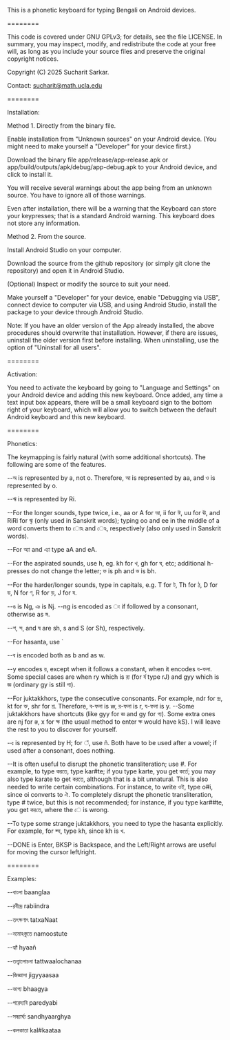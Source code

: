 This is a phonetic keyboard for typing Bengali on Android devices.

========

This code is covered under GNU GPLv3; for details, see the file LICENSE. In summary, you may inspect, modify, and redistribute the code at your free will, as long as you include your source files and preserve the original copyright notices.

Copyright (C) 2025 Sucharit Sarkar. 

Contact: sucharit@math.ucla.edu


========

Installation:

Method 1. Directly from the binary file.

Enable installation from "Unknown sources" on your Android device. (You might need to make yourself a "Developer" for your device first.)

Download the binary file app/release/app-release.apk or app/build/outputs/apk/debug/app-debug.apk to your Android device, and click to install it.

You will receive several warnings about the app being from an unknown source. You have to ignore all of those warnings.

Even after installation, there will be a warning that the Keyboard can store your keypresses; that is a standard Android warning. This keyboard does not store any information.

Method 2. From the source.

Install Android Studio on your computer.

Download the source from the github repository (or simply git clone the repository) and open it in Android Studio.

(Optional) Inspect or modify the source to suit your need.

Make yourself a "Developer" for your device, enable "Debugging via USB", connect device to computer via USB, and using Android Studio, install the package to your device through Android Studio.

Note: If you have an older version of the App already installed, the above procedures should overwrite that installation. However, if there are issues, uninstall the older version first before installing. When uninstalling, use the option of "Uninstall for all users".

========

Activation:

You need to activate the keyboard by going to "Language and Settings" on your Android device and adding this new keyboard. Once added, any time a text input box appears, there will be a small keyboard sign to the bottom right of your keyboard, which will allow you to switch between the default Android keyboard and this new keyboard.

========

Phonetics:

The keymapping is fairly natural (with some additional shortcuts). The following are some of the features.

--অ is represented by a, not o. Therefore, আ is represented by aa, and ও is represented by o. 

--ঋ is represented by Ri. 

--For the longer sounds, type twice, i.e., aa or A for আ, ii for ঈ, uu for ঊ, and RiRi for ৠ (only used in Sanskrit words); typing oo and ee in the middle of a word converts them to োঽ and েঽ, respectively (also only used in Sanskrit words). 

--For অ্যা and এ্যা type aA and eA. 

--For the aspirated sounds, use h, eg. kh for খ, gh for ঘ, etc; additional h-presses do not change the letter; ফ is ph and ভ is bh. 

--For the harder/longer sounds, type in capitals, e.g. T for ট, Th for ঠ, D for ড, N for ণ, R for ড়, J for য. 

--ঙ is Ng, ঞ is Nj. --ng is encoded as ং if followed by a consonant, otherwise as ঙ্গ. 

--শ, স¸ and ষ are sh, s and S (or Sh), respectively. 

--For hasanta, use ` 

--ব is encoded both as b and as w. 

--y encodes য়, except when it follows a constant, when it encodes য-ফলা. Some special cases are when ry which is র‍্য (for র্য type rJ) and gyy which is জ্ঞ (ordinary gy is still গ্য). 

--For juktakkhors, type the consecutive consonants. For example, ndr for ন্দ্র, kt for ক্ত, shr for শ্র.  Therefore, ব-ফলা is w, র-ফলা is r, য-ফলা is y. --Some juktakkhors have shortcuts (like gyy for জ্ঞ and gy for গ্য). Some extra ones are nj for ঞ্জ, x for ক্ষ (the usual method to enter ক্ষ would have kS). I will leave the rest to you to discover for yourself. 

--ঃ is represented by H; for ঁ, use ñ. Both have to be used after a vowel; if used after a consonant, does nothing. 

--It is often useful to disrupt the phonetic transliteration; use #. For example, to type করতে, type kar#te; if you type karte, you get কর্তে; you may also type karate to get করতে, although that is a bit unnatural. This is also needed to write certain combinations. For instance, to write ওই, type o#i, since oi converts to ঐ. To completely disrupt the phonetic transliteration, type # twice, but this is not recommended; for instance, if you type kar##te, you get কর⁠তে, where the ে is wrong. 

--To type some strange juktakkhors, you need to type the hasanta explicitly. For example, for ক্হ, type kh, since kh is খ.

--DONE is Enter, BKSP is Backspace, and the Left/Right arrows are useful for moving the cursor left/right.

========

Examples:

--বাংলা baanglaa

--রবীন্দ্র rabiindra 

--তৎক্ষণাৎ tatxaNaat 

--নমোঽস্তুতে namoostute 

--হ্যাঁ hyaañ 

--তত্ত্বালোচনা tattwaalochanaa 

--জিজ্ঞাসা jigyyaasaa 

--ভাগ্য bhaagya 

--পরেদ্যবি paredyabi 

--সন্ধ্যার্ঘ্য sandhyaarghya 

--কলকাতা kal#kaataa
